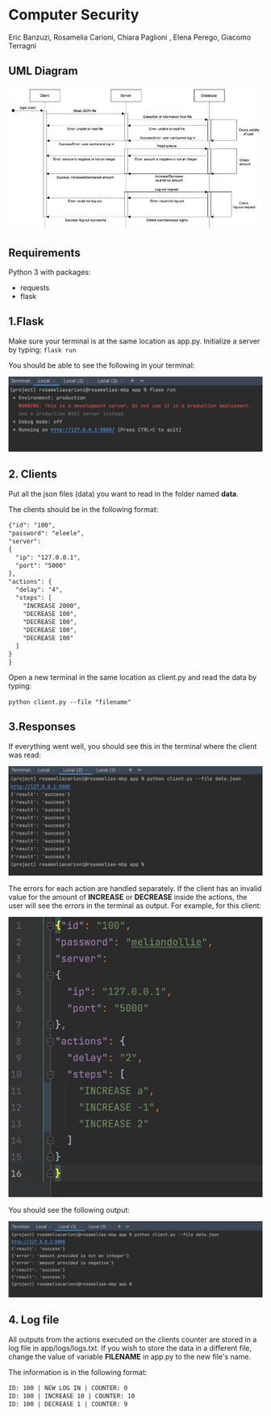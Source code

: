 # Computer Security
Eric Banzuzi, Rosamelia Carioni, Chiara Paglioni , Elena Perego,  Giacomo Terragni

## UML Diagram

![alt text](resources/ComputerSecurity.png)

## Requirements
Python 3 with packages:
- requests
- flask

## 1.Flask
Make sure your terminal is at the same location as app.py. 
Initialize a server by typing:
`flask run`

You should be able to see the following in your  terminal:

![alt text](resources/Image%2020-09-2022%20at%2019.12.jpg)

## 2. Clients
Put all the json files (data) you  want to read in the folder named **data**.

The clients should be in the following format:

```
{"id": "100",
"password": "eleele",
"server":
{
  "ip": "127.0.0.1",
  "port": "5000"
},
"actions": {
  "delay": "4",
  "steps": [
    "INCREASE 2000",
    "DECREASE 100",
    "DECREASE 100",
    "DECREASE 100",
    "DECREASE 100"
  ]
}
}
```

Open a new terminal in the same location as client.py and read the data by typing:

`python client.py --file "filename"`

## 3.Responses
If everything went well, you should see this in the terminal where the client was read:

![alt text](resources/Image%2020-09-2022%20at%2019.13.jpg)

The errors for each action are handled separately.
If the client has an invalid value for the amount of **INCREASE** or **DECREASE** inside the actions,
the user will see the errors in the terminal as output. For example, for this client:

![alt text](resources/Image%2020-09-2022%20at%2019.19.jpg)

You should see the following output:

![alt text](resources/Image%2020-09-2022%20at%2019.18.jpg)

## 4. Log file
All outputs from the actions executed on the clients counter are stored in a log file in app/logs/logs.txt. 
If you wish to store the data in a different file, change the value of variable **FILENAME** in app.py to the new file's name.

The information is in the following format:
```
ID: 100 | NEW LOG IN | COUNTER: 0
ID: 100 | INCREASE 10 | COUNTER: 10
ID: 100 | DECREASE 1 | COUNTER: 9
```
